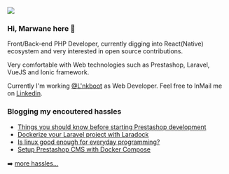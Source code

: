 ![](https://komarev.com/ghpvc/?username=moghwan)

### Hi, Marwane here 👋

<!-- I don't like Full Stack Developer job title tbh -->
Front/Back-end PHP Developer, currently digging into React(Native) ecosystem and very interested in open source contributions.

Very comfortable with Web technologies such as Prestashop, Laravel, VueJS and Ionic framework.

Currently I'm working [@L'nkboot](https://twitter.com/LNKBOOT) as Web Developer. Feel free to InMail me on [Linkedin](https://linkedin.com/in/moghwan).

### Blogging my encoutered hassles
<!-- BLOG-POST-LIST:START -->
- [Things you should know before starting Prestashop development](https://dev.to/moghwan/things-you-should-know-before-starting-prestashop-development-inf)
- [Dockerize your Laravel project with Laradock](https://dev.to/moghwan/dockerize-your-laravel-project-with-laradock-2io1)
- [Is linux good enough for everyday programming?](https://dev.to/moghwan/is-linux-good-enough-for-everyday-programming-3kol)
- [Setup Prestashop CMS with Docker Compose](https://dev.to/moghwan/setup-prestashop-with-docker-compose-39mn)
<!-- BLOG-POST-LIST:END -->
➡️ [more hassles...](https://moghwan.me/blog)
